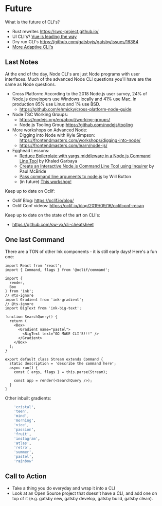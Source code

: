 # Future

What is the future of CLI's? 

- Rust rewrites https://swc-project.github.io/
- UI CLI's? [Vue is leading the way](https://twitter.com/swyx/status/1074389991613128705)
- Dry run CLI's https://github.com/gatsbyjs/gatsby/issues/16384
- [More Adaptive CLI's](https://www.youtube.com/watch?v=ZueoIYnHiaI&feature=emb_title)

## Last Notes

At the end of the day, Node CLI's are just Node programs with user interfaces. Much of the advanced Node CLI questions you'll have are the same as Node questions.

- Cross Platform: According to the 2018 Node.js user survey, 24% of Node.js developers use Windows locally and 41% use Mac. In production 85% use Linux and 1% use BSD.
  - https://github.com/ehmicky/cross-platform-node-guide
- Node TSC Working Groups:
	- https://nodejs.org/en/about/working-groups/
	- Node.js Tooling Group https://github.com/nodejs/tooling
- More workshops on Advanced Node:
	- Digging into Node with Kyle Simpson: https://frontendmasters.com/workshops/digging-into-node/
	- https://frontendmasters.com/learn/node-js/
- Egghead Lessons:
	- [Reduce Boilerplate with yargs middleware in a Node.js Command Line Tool](https://egghead.io/lessons/node-js-reduce-boilerplate-with-yargs-middleware-in-a-node-js-command-line-tool) by Khaled Garbaya
	- [Create an Interactive Node.js Command Line Tool using Inquirer](https://egghead.io/lessons/node-js-create-an-interactive-node-js-command-line-tool-using-inquirer) by Paul McBride
	- [Pass command line arguments to node.js](https://egghead.io/lessons/node-js-pass-command-line-arguments-to-node-js) by Will Button
	- (in future) [This workshop!](https://egghead.io/courses/build-custom-cli-tooling-with-oclif-and-react-ink)

Keep up to date on Oclif:

- Oclif Blog: https://oclif.io/blog/
- Oclif Conf videos: https://oclif.io/blog/2019/09/16/oclifconf-recap

Keep up to date on the state of the art on CLI's:

- https://github.com/sw-yx/cli-cheatsheet

## One last Command

There are a TON of other Ink components - it is still early days! Here's a fun one:

```tsx
import React from 'react';
import { Command, flags } from '@oclif/command';

import {
  render,
  Box
} from 'ink';
// @ts-ignore
import Gradient from 'ink-gradient';
// @ts-ignore
import BigText from 'ink-big-text';

function SearchQuery() {
  return (
    <Box>
      <Gradient name="pastel">
        <BigText text="GO MAKE CLI'S!!!" />
      </Gradient>
    </Box>
  );
}

export default class Stream extends Command {
  static description = 'describe the command here';
  async run() {
    const { args, flags } = this.parse(Stream);

    const app = render(<SearchQuery />);
  }
}
```

Other inbuilt gradients: 

```bash
	'cristal',
	'teen',
	'mind',
	'morning',
	'vice',
	'passion',
	'fruit',
	'instagram',
	'atlas',
	'retro',
	'summer',
	'pastel',
	'rainbow'
```

## Call to Action

- Take a thing you do everyday and wrap it into a CLI
- Look at an Open Source project that doesn’t have a CLI, and add one on top of it (e.g. gatsby new, gatsby develop, gatsby build, gatsby clean).
